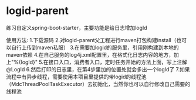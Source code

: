 # logid-parent
练习自定义spring-boot-starter，主要功能是给日志增加logId

使用方法:
1.下载源码
2.对logid-parent父工程进行maven打包构建install（也可以自行上传到maven私服）
3.在需要加logid的服务里，引用刚构建到本地的maven依赖
4.在自己服务的log4j.xml配置里，在格式化日志内容的地方，加上"%{logId}"
5.在接口入口，消费者入口，定时任务开始的方法上面，写上注解@LogId
6.然后打印的日志里，在第4步里加的位置处就会多出一个logId了
7.如果流程中有异步线程，需要使用本项目里提供的带logid的线程池（MdcThreadPoolTaskExecutor）去初始化，当然你也可以自行修改自己需要的线程池
